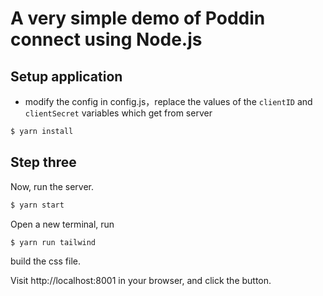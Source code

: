 # A very simple demo of Poddin connect using Node.js

## Setup application 

- modify the config in config.js，replace the values of the `clientID` and `clientSecret` variables which get from server

```bash
$ yarn install
```

## Step three

Now, run the server.

```bash
$ yarn start
```
Open a new terminal, run
```bash
$ yarn run tailwind
```
 build the css file.

Visit http://localhost:8001 in your browser, and click the button.

